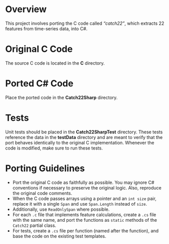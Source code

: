 # Overview

This project involves porting the C code called *“catch22”*, which extracts 22 features from time-series data, into C#.

# Original C Code

The source C code is located in the **C** directory.

# Ported C# Code

Place the ported code in the **Catch22Sharp** directory.

# Tests

Unit tests should be placed in the **Catch22SharpTest** directory.
These tests reference the data in the **testData** directory and are meant to verify that the port behaves identically to the original C implementation.
Whenever the code is modified, make sure to run these tests.

# Porting Guidelines

* Port the original C code as faithfully as possible. You may ignore C# conventions if necessary to preserve the original logic. Also, reproduce the original code comments.
* When the C code passes arrays using a pointer and an `int size` pair, replace it with a single `Span` and use `Span.Length` instead of `size`.
* Additionally, use `ReadOnlySpan` where possible.
* For each `.c` file that implements feature calculations, create a `.cs` file with the same name, and port the functions as `static` methods of the `Catch22` partial class.
* For tests, create a `.cs` file per function (named after the function), and base the code on the existing test templates.
